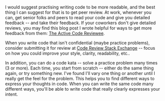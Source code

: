 I would suggest practising writing code to be more readable, and the best thing
I can suggest for that is to get peer review. At work, whenever you can, get
senior folks and peers to read your code and give you detailed feedback -- and
take their feedback. If your coworkers don't give detailed reviews, you may find
this blog post I wrote helpful for ways to get more feedback from them:
[The Active Code Reviewee](/blog/the-active-code-reviewee.html).

When you write code that isn't confidential (maybe practice problems), consider
submitting it for review at [Code Review Stack Exchange](https://codereview.stackexchange.com/)
-- focus on how you could improve your style, clarity, readability, etc..
 
In addition, you can do a code kata -- solve a practice problem many times (3 or
more). Each time, you start from scratch -- either do the same thing again, or
try something new. I've found I'll vary one thing or another until I really get
the feel for the problem. This helps you to find different ways to express your
thoughts in code. When you can write the same code many different ways, you'll
be able to write code that really clearly expresses your intent.
